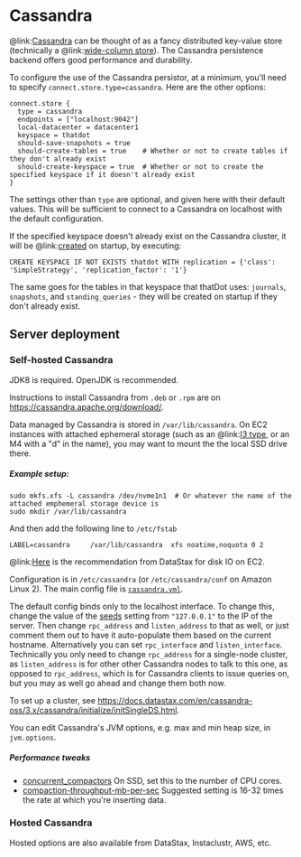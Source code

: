# Cassandra

@link:[Cassandra](https://cassandra.apache.org/) can be thought of as a fancy distributed key-value
store (technically a @link:[wide-column store](https://en.wikipedia.org/wiki/Wide-column_store)).
The Cassandra persistence backend offers good performance and durability.

To configure the use of the Cassandra persistor, at a minimum, you'll need to specify
`connect.store.type=cassandra`. Here are the other options:

```
connect.store {
  type = cassandra
  endpoints = ["localhost:9042"]
  local-datacenter = datacenter1
  keyspace = thatdot
  should-save-snapshots = true
  should-create-tables = true    # Whether or not to create tables if they don't already exist
  should-create-keyspace = true  # Whether or not to create the specified keyspace if it doesn't already exist
}
```

The settings other than `type` are optional, and given here with their default values.
This will be sufficient to connect to a Cassandra on localhost with the default configuration.

If the specified keyspace doesn't already exist on the Cassandra cluster, it will be @link:[created](https://docs.datastax.com/en/cql-oss/3.x/cql/cql_reference/cqlCreateKeyspace.html) on startup, by executing:

```cql
CREATE KEYSPACE IF NOT EXISTS thatdot WITH replication = {'class': 'SimpleStrategy', 'replication_factor': '1'}
```

The same goes for the tables in that keyspace that thatDot uses: `journals`, `snapshots`, and `standing_queries` -
they will be created on startup if they don't already exist.

## Server deployment
### Self-hosted Cassandra

JDK8 is required. OpenJDK is recommended.

Instructions to install Cassandra from `.deb` or `.rpm` are on <https://cassandra.apache.org/download/>.

Data managed by Cassandra is stored in `/var/lib/cassandra`.
On EC2 instances with attached ephemeral storage (such as an @link:[I3 type](https://aws.amazon.com/ec2/instance-types/i3/), or an M4 with a "d" in the name), you may want to mount the the local SSD drive there.

##### Example setup:
```
sudo mkfs.xfs -L cassandra /dev/nvme1n1  # Or whatever the name of the attached emphemeral storage device is
sudo mkdir /var/lib/cassandra
```
And then add the following line to `/etc/fstab`
```
LABEL=cassandra		/var/lib/cassandra	xfs	noatime,noquota	0 2
```

@link:[Here](https://docs.datastax.com/en/dse-planning/doc/planning/planningEC2.html#GuidelinesforEC2productionclusters) is the recommendation from DataStax for disk IO on EC2.

Configuration is in `/etc/cassandra` (or `/etc/cassandra/conf` on Amazon Linux 2).
The main config file is [`cassandra.yml`](https://cassandra.apache.org/doc/latest/configuration/cassandra_config_file.html).

The default config binds only to the localhost interface.
To change this, change the value of the [seeds](https://docs.datastax.com/en/dse/6.0/dse-admin/datastax_enterprise/production/seedNodesForSingleDC.html) setting from `"127.0.0.1"` to the IP of the server.
Then change `rpc_address` and `listen_address` to that as well, or just comment them out to have it auto-populate them based on the current hostname.
Alternatively you can set `rpc_interface` and `listen_interface`.
Technically you only need to change `rpc_address` for a single-node cluster, as `listen_address` is for other other Cassandra nodes to talk to this one, as opposed to `rpc_address`, which is for Cassandra clients to issue queries on, but you may as well go ahead and change them both now.

To set up a cluster, see <https://docs.datastax.com/en/cassandra-oss/3.x/cassandra/initialize/initSingleDS.html>.

You can edit Cassandra's JVM options, e.g. max and min heap size, in `jvm.options`.

##### Performance tweaks

* [concurrent_compactors](https://cassandra.apache.org/doc/latest/configuration/cassandra_config_file.html#concurrent-compactors)
On SSD, set this to the number of CPU cores.
* [compaction-throughput-mb-per-sec](https://cassandra.apache.org/doc/latest/configuration/cassandra_config_file.html#compaction-throughput-mb-per-sec)
Suggested setting is 16-32 times the rate at which you're inserting data.



### Hosted Cassandra

Hosted options are also available from DataStax, Instaclustr, AWS, etc.

